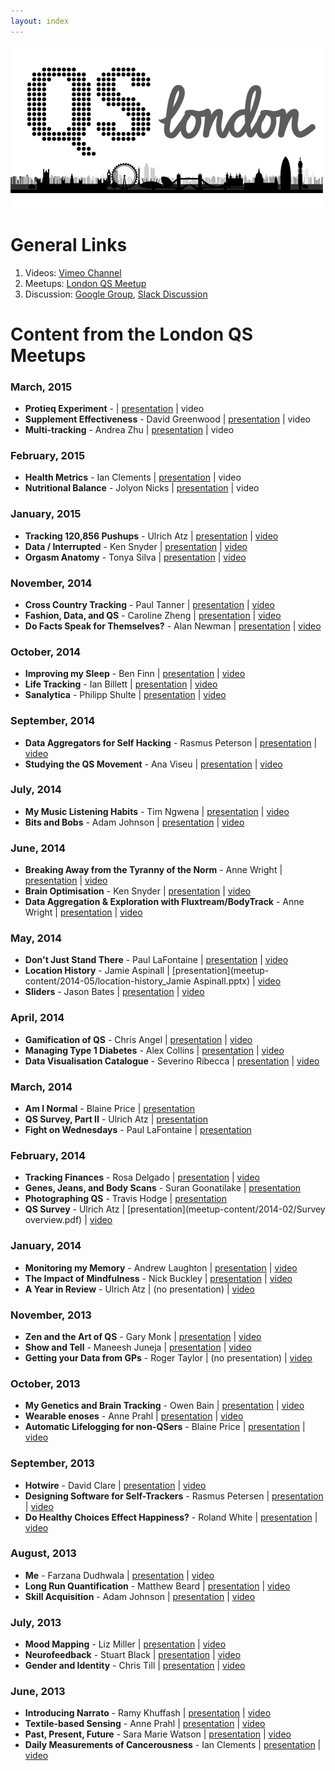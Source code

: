 ```yaml
---
layout: index
---
```



![ ][image-1]

# General Links

1. Videos: [Vimeo Channel][1]
1. Meetups: [London QS Meetup][2]
2. Discussion: [Google Group][3], [Slack Discussion][4]

# Content from the London QS Meetups

### March, 2015

- **Protieq Experiment** -  | [presentation][5] | video
- **Supplement Effectiveness** - David Greenwood | [presentation][6] |  video
- **Multi-tracking** - Andrea Zhu | [presentation][7] |  video

### February, 2015

- **Health Metrics** - Ian Clements | [presentation][8] | video
- **Nutritional Balance** - Jolyon Nicks | [presentation][9] |  video

### January, 2015

- **Tracking 120,856 Pushups** - Ulrich Atz | [presentation][10] | [video][11]
- **Data / Interrupted** - Ken Snyder | [presentation][12] |  [video][13]
- **Orgasm Anatomy** - Tonya Silva | [presentation][14] |  [video][15]

### November, 2014

- **Cross Country Tracking** - Paul Tanner | [presentation][16] | [video][17]
- **Fashion, Data, and QS** - Caroline Zheng | [presentation][18] |  [video][19]
- **Do Facts Speak for Themselves?** - Alan Newman | [presentation][20] |  [video][21]

### October, 2014

- **Improving my Sleep** - Ben Finn | [presentation][22] | [video][23]
- **Life Tracking** - Ian Billett | [presentation][24] |  [video][25]
- **Sanalytica** - Philipp Shulte | [presentation][26] |  [video][27]

### September, 2014

- **Data Aggregators for Self Hacking** - Rasmus Peterson | [presentation][28] | [video][29]
- **Studying the QS Movement** - Ana Viseu | [presentation][30] |  [video][31]

### July, 2014

- **My Music Listening Habits** - Tim Ngwena | [presentation][32] | [video][33]
- **Bits and Bobs** - Adam Johnson | [presentation][34] |  [video][35]


### June, 2014
- **Breaking Away from the Tyranny of the Norm** - Anne Wright | [presentation][36] | [video][37]
- **Brain Optimisation** - Ken Snyder | [presentation][38] | [video][39]
- **Data Aggregation & Exploration with Fluxtream/BodyTrack** - Anne Wright | [presentation][40] | [video][41]

### May, 2014
- **Don't Just Stand There** - Paul LaFontaine | [presentation][42] | [video][43]
- **Location History** - Jamie Aspinall  | [presentation](meetup-content/2014-05/location-history\_Jamie Aspinall.pptx)  | [video][44]
- **Sliders** - Jason Bates | [presentation][45]  | [video][46]

### April, 2014
- **Gamification of QS** - Chris Angel | [presentation][47] | [video][48]
- **Managing Type 1 Diabetes** - Alex Collins  | [presentation][49]  | [video][50]
- **Data Visualisation Catalogue** - Severino Ribecca | [presentation][51]  | [video][52]

### March, 2014
- **Am I Normal** - Blaine Price | [presentation][53]
- **QS Survey, Part II** - Ulrich Atz  | [presentation][54]
- **Fight on Wednesdays** - Paul LaFontaine | [presentation][55]

### February, 2014
- **Tracking Finances** - Rosa Delgado | [presentation][56] | [video][57]
- **Genes, Jeans, and Body Scans** - Suran Goonatilake  | [presentation][58]
- **Photographing QS** - Travis Hodge | [presentation][59]
- **QS Survey** - Ulrich Atz | [presentation](meetup-content/2014-02/Survey overview.pdf) | [video][60]

### January, 2014
- **Monitoring my Memory** - Andrew Laughton | [presentation][61] | [video][62]
- **The Impact of Mindfulness** - Nick Buckley | [presentation][63] | [video][64]
- **A Year in Review** - Ulrich Atz | (no presentation) | [video][65]

### November, 2013
- **Zen and the Art of QS** - Gary Monk | [presentation][66] | [video][67]
- **Show and Tell** - Maneesh Juneja | [presentation][68] | [video][69]
- **Getting your Data from GPs** - Roger Taylor | (no presentation) | [video][70]

### October, 2013
- **My Genetics and Brain Tracking** - Owen Bain | [presentation][71] | [video][72]
- **Wearable enoses** - Anne Prahl | [presentation][73] | [video][74]
- **Automatic Lifelogging for non-QSers** - Blaine Price | [presentation][75] | [video][76]

### September, 2013
- **Hotwire** - David Clare | [presentation][77] | [video][78]
- **Designing Software for Self-Trackers** - Rasmus Petersen | [presentation][79] | [video][80]
- **Do Healthy Choices Effect Happiness?** - Roland White | [presentation][81] | [video][82]

### August, 2013

- **Me** - Farzana Dudhwala | [presentation][83] | [video][84]
- **Long Run Quantification** - Matthew Beard | [presentation][85] | [video][86]
- **Skill Acquisition** - Adam Johnson | [presentation][87] | [video][88]

### July, 2013

- **Mood Mapping** - Liz Miller | [presentation][89] | [video][90]
- **Neurofeedback** - Stuart Black | [presentation][91] | [video][92]
- **Gender and Identity** - Chris Till | [presentation][93] | [video][94]

### June, 2013

- **Introducing Narrato** - Ramy Khuffash | [presentation][95] | [video][96]
- **Textile-based Sensing** - Anne Prahl | [presentation][97] | [video][98]
- **Past, Present, Future** - Sara Marie Watson | [presentation][99] | [video][100]
- **Daily Measurements of Cancerousness** - Ian Clements | [presentation][101] | [video][102]

[1]:	https://vimeo.com/channels/londonqs
[2]:	http://www.meetup.com/LondonQS/
[3]:	https://groups.google.com/forum/#!forum/self-hacking
[4]:	https://londonqs.slack.com/
[5]:	meetup-content/2015-03/proteiq-experiment.pptx
[6]:	meetup-content/2015-03/how-effective-are-the-supplements-im-taking.pptx
[7]:	meetup-content/2015-03/multi-tracking.pptx
[8]:	meetup-content/2015-02/ian-clements-health-metrics.pptx
[9]:	meetup-content/2015-02/jolyon-nicks-nutritional-balance.pptx
[10]:	meetup-content/2015-01/tracking-pushups.pptx
[11]:	https://vimeo.com/121609055
[12]:	meetup-content/2015-01/data-interrupted.key
[13]:	https://vimeo.com/121609054
[14]:	meetup-content/2015-01/orgasm-anatomy.key
[15]:	https://vimeo.com/121642846
[16]:	meetup-content/2014-11/cross-country-tracking.odp
[17]:	https://vimeo.com/113266992
[18]:	meetup-content/2014-11/fashion-data-and-qs.pdf
[19]:	https://vimeo.com/113266994
[20]:	meetup-content/2014-11/do-facts-speak-for-themselves.pptx
[21]:	https://vimeo.com/113266993
[22]:	meetup-content/2014-10/qs-sleep.pptx
[23]:	https://vimeo.com/112676309
[24]:	meetup-content/2014-10/life-track.pptx
[25]:	https://vimeo.com/112676311
[26]:	meetup-content/2014-10/sanalytica.pdf
[27]:	https://vimeo.com/112676312
[28]:	meetup-content/2014-09/qs-data-aggregators.pdf
[29]:	https://vimeo.com/112676310
[30]:	meetup-content/2014-09/AnnViseuPresentation.pptx
[31]:	https://vimeo.com/112676105
[32]:	meetup-content/2014-07/my-music-listening-habits.pptx
[33]:	https://vimeo.com/106694186
[34]:	https://github.com/adamchainz/qs-talk-bits-and-bobs/blob/master/Bits-and-Bobs.pdf?raw=true
[35]:	https://vimeo.com/106720029
[36]:	meetup-content/2014-06/anne-wright-presentation-material.zip
[37]:	https://vimeo.com/channels/londonqs/99520681
[38]:	meetup-content/2014-06/hacking-brain-health.key
[39]:	https://vimeo.com/100057325
[40]:	meetup-content/2014-06/anne-wright-presentation-material.zip
[41]:	https://vimeo.com/channels/londonqs/102604323
[42]:	meetup-content/2014-05/dont-just-stand-there_Paul-LaFontaine.pptx
[43]:	https://vimeo.com/99484388
[44]:	https://vimeo.com/99571921
[45]:	meetup-content/2014-05/sliders-jason-bates.pptx
[46]:	https://vimeo.com/99520680
[47]:	meetup-content/2014-04/chris-angel-gameification-of-qs.pptx
[48]:	https://vimeo.com/94897659
[49]:	meetup-content/2014-04/alex-collins-managing-diabetes.pptx
[50]:	https://vimeo.com/94897658
[51]:	meetup-content/2014-04/severino-ribecca-data-visualisation.key
[52]:	https://vimeo.com/95123494
[53]:	meetup-content/2014-03/am-i-normal.pdf
[54]:	meetup-content/2014-03/qs-survey-2.pptx
[55]:	meetup-content/2014-03/fight-on-wednesdays.pptx
[56]:	meetup-content/2014-02/tracking-finances.pptx
[57]:	https://vimeo.com/88398097
[58]:	meetup-content/2014-02/genes-jeans-body-scans.pptx
[59]:	meetup-content/2014-02/travis-hodges.ppt
[60]:	https://vimeo.com/88398261
[61]:	meetup-content/2014-01/monitoring-memory.pptx
[62]:	https://vimeo.com/86875935
[63]:	meetup-content/2014-01/impact-of-mindfulness.pptx
[64]:	https://vimeo.com/86875937
[65]:	https://vimeo.com/86875938
[66]:	meetup-content/2013-11/gary-monk.pptx
[67]:	https://vimeo.com/83913668
[68]:	meetup-content/2013-11/maneesh-juneja.pptx
[69]:	https://vimeo.com/83927066
[70]:	https://vimeo.com/84108445
[71]:	meetup-content/2013-10/owen-bain.pptx
[72]:	https://vimeo.com/79040232
[73]:	meetup-content/2013-10/anne-prahl.pdf
[74]:	https://vimeo.com/79009267
[75]:	meetup-content/2013-10/blaine-price.pptx
[76]:	https://vimeo.com/79026657
[77]:	meetup-content/2013-09/hotwire.pdf
[78]:	https://vimeo.com/78050329
[79]:	meetup-content/2013-09/rasmus-petersen.pdf
[80]:	https://vimeo.com/77986003
[81]:	meetup-content/2013-09/roland-white.ppt
[82]:	https://vimeo.com/77986002
[83]:	meetup-content/2013-08/ME_-_Farzana_Dudhwala.pdf
[84]:	https://vimeo.com/73598429
[85]:	meetup-content/2013-08/Long_Run_Quantification_-_Matthew_Beard.pptx
[86]:	https://vimeo.com/74067335
[87]:	meetup-content/2013-08/Skill_Acquisition_-_Adam_Johnson.pdf
[88]:	https://vimeo.com/75485713
[89]:	meetup-content/2013-07/Mood_Mapping_-_Liz_Miller.ppt
[90]:	https://vimeo.com/71776733
[91]:	meetup-content/2013-07/Neurofeedback_-_My_Story_-_Stuart_Black.pptx
[92]:	https://vimeo.com/channels/londonqs/71735867
[93]:	meetup-content/2013-07/Quantified_Self,_Gender_and_Identity_-_Chris_Till.pptx
[94]:	https://vimeo.com/71800389
[95]:	meetup-content/2013-06/Introducing_Narrato_-_Ramy_Khuffash.pdf
[96]:	https://vimeo.com/68964779
[97]:	meetup-content/2013-06/Textile-based_Sensing_-_Anne_Prahl.pdf
[98]:	https://vimeo.com/68775423
[99]:	meetup-content/2013-06/Past,_Present,_Future_-_Sara_Marie_Watson.key
[100]:	https://vimeo.com/68913267
[101]:	meetup-content/2013-06/Daily_Measurements_of_Cancerousness_-_Ian_Clements.pptx
[102]:	https://vimeo.com/68941583

[image-1]:	https://github.com/londonqs/qs/raw/master/assets/qs-london.png
